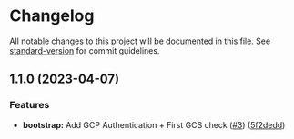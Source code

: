 # Changelog

All notable changes to this project will be documented in this file. See [standard-version](https://github.com/conventional-changelog/standard-version) for commit guidelines.

## 1.1.0 (2023-04-07)


### Features

* **bootstrap:** Add GCP Authentication + First GCS check ([#3](https://github.com/padok-team/yatas-gcp/issues/3)) ([5f2dedd](https://github.com/padok-team/yatas-gcp/commit/5f2dedd58ca55dd0e9a2f634399c0dfc2174c33a))
